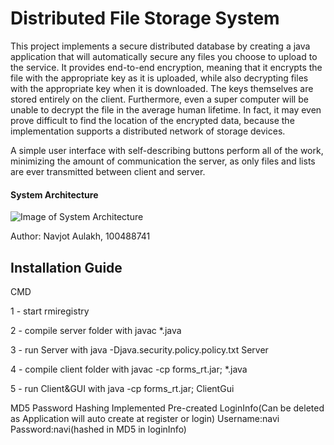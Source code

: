 # Distributed File Storage System

This project implements a secure distributed database by creating a java application that will automatically secure any files you choose to upload to the service. It provides end-to-end encryption, meaning that it encrypts the file with the appropriate key as it is uploaded, while also decrypting files with the appropriate key when it is downloaded. The keys themselves are stored entirely on the client. Furthermore, even a super computer will be unable to decrypt the file in the average human lifetime. In fact, it may even prove difficult to find the location of the encrypted data, because the implementation supports a distributed network of storage devices. 

A simple user interface with self-describing buttons perform all of the work, minimizing the amount of communication the server, as only files and lists are ever transmitted between client and server.

#### System Architecture

![Image of System Architecture](https://lh3.googleusercontent.com/TdTwUhiX9zc9gI2ku6Rimq9iB8OwrK3JmlEamKF1tWW6WVNik_z4-Uhex3vO4ILACMIZ9kg7DHHJ83mtQA1yRWrR6enbUEiO9CJdsyOeWdfP7zN1A4WBd6A28wgk4dG6b_tnM98N)

Author: Navjot Aulakh, 100488741

## Installation Guide
CMD 
	<p>1 - start rmiregistry
	<p>2 - compile server folder with javac *.java 
	<p>3 - run Server with java -Djava.security.policy.policy.txt Server
	<p>4 - compile client folder with javac -cp forms_rt.jar; *.java 
	<p>5 - run Client&GUI with java -cp forms_rt.jar; ClientGui
	
MD5 Password Hashing Implemented
Pre-created LoginInfo(Can be deleted as Application will auto create at register or login)  Username:navi Password:navi(hashed in MD5 in loginInfo)
